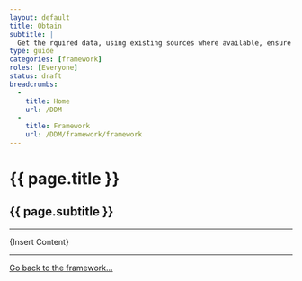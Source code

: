 ```yaml
---
layout: default
title: Obtain
subtitle: |
  Get the rquired data, using existing sources where available, ensure open data requirements and standards can be met.
type: guide
categories: [framework]
roles: [Everyone]
status: draft
breadcrumbs:
  -
    title: Home
    url: /DDM
  -
    title: Framework
    url: /DDM/framework/framework
---
```


# {{ page.title }}

## {{ page.subtitle }}

***
  
{Insert Content}

***

[Go back to the framework...](framework)
